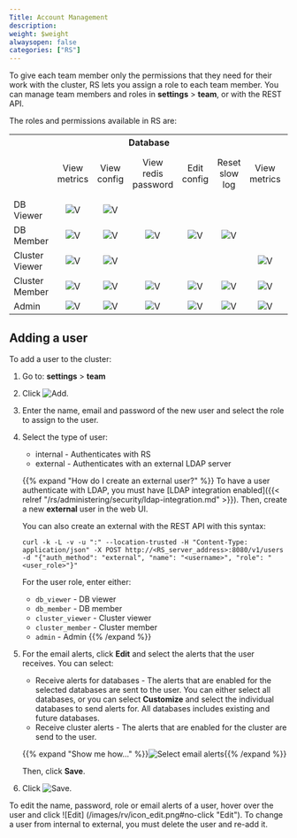 ```yaml
---
Title: Account Management
description: 
weight: $weight
alwaysopen: false
categories: ["RS"]
---
```

To give each team member only the permissions that they need for their work with the cluster,
RS lets you assign a role to each team member.
You can manage team members and roles in **settings** > **team**, or with the REST API.

The roles and permissions available in RS are:

<table>
  <tr>
    <th></th>
    <th colspan="5">Database</th>
    <th colspan="3">Nodes</th>
    <th colspan="5">Cluster</th>
  </tr>
  <tr>
    <td align="center"></td>
    <td class="cat-boundary" align="center">View metrics</td>
    <td align="center">View<br>config</td>
    <td align="center">View<br>redis<br>password</td>
    <td align="center">Edit config</td>
    <td align="center">Reset<br>slow log</td>
    <td class="cat-boundary" align="center">View metrics</td>
    <td align="center">View<br>config</td>
    <td class="cat-boundary" align="center">View metrics</td>
    <td align="center">View<br>config</td>
    <td align="center">View logs</td>
    <td align="center">View<br>and edit<br>settings</td>
  </tr>
  <tr>
    <td class="row-head">DB Viewer</td>
    <td class="cat-boundary" align="center" align="center"><img src="../../../../images/icon_logo/icon_check_black.png#no-click" alt="V"></td>
    <td align="center"><img src="../../../../images/icon_logo/icon_check_black.png#no-click" alt="V"></td>
    <td align="center"></td>
    <td align="center"></td>
    <td align="center"></td>
    <td class="cat-boundary" align="center" align="center"></td>
    <td align="center"></td>
    <td class="cat-boundary" align="center" align="center"></td>
    <td align="center"></td>
    <td align="center"></td>
    <td align="center"></td>
  </tr>
  <tr>
    <td class="row-head">DB Member</td>
    <td class="cat-boundary" align="center" align="center"><img src="../../../../images/icon_logo/icon_check_black.png#no-click" alt="V"></td>
    <td align="center"><img src="../../../../images/icon_logo/icon_check_black.png#no-click" alt="V"></td>
    <td align="center"><img src="../../../../images/icon_logo/icon_check_black.png#no-click" alt="V"></td>
    <td align="center"><img src="../../../../images/icon_logo/icon_check_black.png#no-click" alt="V"></td>
    <td align="center"><img src="../../../../images/icon_logo/icon_check_black.png#no-click" alt="V"></td>
    <td class="cat-boundary" align="center" align="center"></td>
    <td align="center"></td>
    <td class="cat-boundary" align="center" align="center"></td>
    <td align="center"></td>
    <td align="center"><img src="../../../../images/icon_logo/icon_check_black.png#no-click" alt="V"></td>
    <td align="center"></td>
  </tr>
  <tr>
    <td class="row-head">Cluster Viewer</td>
    <td class="cat-boundary" align="center" align="center"><img src="../../../../images/icon_logo/icon_check_black.png#no-click" alt="V"></td>
    <td align="center"><img src="../../../../images/icon_logo/icon_check_black.png#no-click" alt="V"></td>
    <td align="center"></td>
    <td align="center"></td>
    <td align="center"></td>
    <td class="cat-boundary" align="center" align="center"><img src="../../../../images/icon_logo/icon_check_black.png#no-click" alt="V"></td>
    <td align="center"><img src="../../../../images/icon_logo/icon_check_black.png#no-click" alt="V"></td>
    <td class="cat-boundary" align="center" align="center"><img src="../../../../images/icon_logo/icon_check_black.png#no-click" alt="V"></td>
    <td align="center"><img src="../../../../images/icon_logo/icon_check_black.png#no-click" alt="V"></td>
    <td align="center"><img src="../../../../images/icon_logo/icon_check_black.png#no-click" alt="V"></td>
    <td align="center"></td>
  </tr>
  <tr>
    <td class="row-head">Cluster Member</td>
    <td class="cat-boundary" align="center" align="center"><img src="../../../../images/icon_logo/icon_check_black.png#no-click" alt="V"></td>
    <td align="center"><img src="../../../../images/icon_logo/icon_check_black.png#no-click" alt="V"></td>
    <td align="center"><img src="../../../../images/icon_logo/icon_check_black.png#no-click" alt="V"></td>
    <td align="center"><img src="../../../../images/icon_logo/icon_check_black.png#no-click" alt="V"></td>
    <td align="center"><img src="../../../../images/icon_logo/icon_check_black.png#no-click" alt="V"></td>
    <td class="cat-boundary" align="center" align="center"><img src="../../../../images/icon_logo/icon_check_black.png#no-click" alt="V"></td>
    <td align="center"><img src="../../../../images/icon_logo/icon_check_black.png#no-click" alt="V"></td>
    <td class="cat-boundary" align="center" align="center"><img src="../../../../images/icon_logo/icon_check_black.png#no-click" alt="V"></td>
    <td align="center"><img src="../../../../images/icon_logo/icon_check_black.png#no-click" alt="V"></td>
    <td align="center"><img src="../../../../images/icon_logo/icon_check_black.png#no-click" alt="V"></td>
    <td align="center"></td>
  </tr>
  <tr>
    <td class="row-head">Admin</td>
    <td class="cat-boundary" align="center" align="center"><img src="../../../../images/icon_logo/icon_check_black.png#no-click" alt="V"></td>
    <td align="center"><img src="../../../../images/icon_logo/icon_check_black.png#no-click" alt="V"></td>
    <td align="center"><img src="../../../../images/icon_logo/icon_check_black.png#no-click" alt="V"></td>
    <td align="center"><img src="../../../../images/icon_logo/icon_check_black.png#no-click" alt="V"></td>
    <td align="center"><img src="../../../../images/icon_logo/icon_check_black.png#no-click" alt="V"></td>
    <td class="cat-boundary" align="center" align="center"><img src="../../../../images/icon_logo/icon_check_black.png#no-click" alt="V"></td>
    <td align="center"><img src="../../../../images/icon_logo/icon_check_black.png#no-click" alt="V"></td>
    <td class="cat-boundary" align="center" align="center"><img src="../../../../images/icon_logo/icon_check_black.png#no-click" alt="V"></td>
    <td align="center"><img src="../../../../images/icon_logo/icon_check_black.png#no-click" alt="V"></td>
    <td align="center"><img src="../../../../images/icon_logo/icon_check_black.png#no-click" alt="V"></td>
    <td align="center"><img src="../../../../images/icon_logo/icon_check_black.png#no-click" alt="V"></td>
  </tr>
</table>

## Adding a user

To add a user to the cluster:

1. Go to: **settings** > **team**
1. Click ![Add](/images/rs/icon_add.png#no-click "Add").
1. Enter the name, email and password of the new user and select the role to assign to the user.
1. Select the type of user:
    - internal - Authenticates with RS
    - external - Authenticates with an external LDAP server

    {{% expand "How do I create an external user?" %}}
    To have a user authenticate with LDAP, you must have [LDAP integration
    enabled]({{< relref "/rs/administering/security/ldap-integration.md" >}}). 
    Then, create a new **external** user in the web UI.

    You can also create an external with the REST API with this syntax:

    ```src
    curl -k -L -v -u ":" --location-trusted -H "Content-Type: application/json" -X POST http://<RS_server_address>:8080/v1/users -d "{"auth_method": "external", "name": "<username>", "role": "<user_role>"}"
    ```

    For the user role, enter either:

    - `db_viewer` - DB viewer
    - `db_member` - DB member
    - `cluster_viewer` - Cluster viewer
    - `cluster_member` - Cluster member
    - `admin` - Admin
    {{% /expand %}}

1. For the email alerts, click **Edit** and select the alerts that the user receives.
    You can select:
    - Receive alerts for databases - The alerts that are enabled for the selected databases are sent to
      the user. You can either select all databases, or you can select **Customize** and select the
      individual databases to send alerts for.
      All databases includes existing and future databases.
    - Receive cluster alerts - The alerts that are enabled for the cluster are send to the user.

    {{% expand "Show me how..." %}}![Select email alerts](/images/rs/add-user-email-alerts.gif "Select email alerts"){{% /expand %}}

    Then, click **Save**.
1. Click ![Save](/images/rv/icon_save.png#no-click "Save").

To edit the name, password, role or email alerts of a user, hover over the user and click ![Edit]
(/images/rv/icon_edit.png#no-click "Edit"). To change a user from internal to external, you must
delete the user and re-add it.
